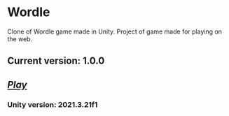 # Wordle

Clone of Wordle game made in Unity. Project of game made for playing on the web.

## Current version: 1.0.0

## _[Play](https://simmer.io/@DamiJJJ/wordle)_

### Unity version: 2021.3.21f1